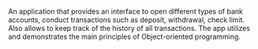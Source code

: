 An application that provides an interface to open different types of bank accounts, conduct transactions such as deposit, withdrawal, check limit. Also allows to keep track of the history of all transactions. The app utilizes and demonstrates the main principles of Object-oriented programming.
